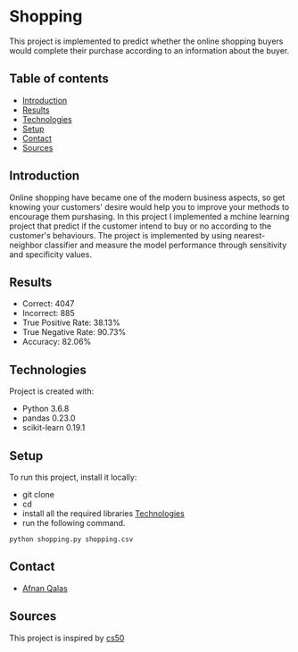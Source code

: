 # Shopping
This project is implemented to predict whether the online shopping buyers would complete their purchase according to an information about the buyer. 

## Table of contents
* [Introduction](#introduction)
* [Results](#results)
* [Technologies](#technologies)
* [Setup](#setup)
* [Contact](#contact)
* [Sources](#sources)

## Introduction
Online shopping have became one of the modern business aspects, so get knowing your customers' desire would help you to improve your methods to encourage them purshasing. In this project I implemented a mchine learning project that predict if the customer intend to buy or no according to the customer's behaviours. The project is implemented by using nearest-neighbor classifier and measure the model performance through sensitivity and specificity values.

## Results
* Correct: 4047
* Incorrect: 885
* True Positive Rate: 38.13%
* True Negative Rate: 90.73%
* Accuracy: 82.06%


## Technologies
Project is created with:
* Python 3.6.8
* pandas 0.23.0
* scikit-learn 0.19.1

## Setup
To run this project, install it locally:
* git clone 
* cd 
* install all the required libraries [Technologies](#technologies)
* run the following command.
```
python shopping.py shopping.csv
```
## Contact
* [Afnan Qalas](http://linkedin.com/in/afnanbalghaith)

## Sources
This project is inspired by [cs50](https://cs50.harvard.edu/ai/2020/projects/4/shopping/)
